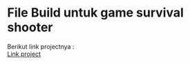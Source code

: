 # File Build untuk game survival shooter
Berikut link projectnya :   
[Link project](https://github.com/agistarakha/unity-survival-shooter)
